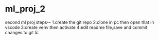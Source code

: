 # ml_proj_2
second ml proj
steps--
1:create the git repo
2:clone in pc then open that in vscode
3:create venv then activate
4:edit readme file,save and commit changes to git
5: